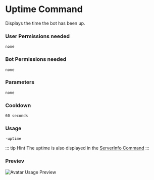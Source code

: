 # Uptime Command
Displays the time the bot has been up.

### User Permissions needed
`none`
### Bot Permissions needed
`none`

### Parameters
`none`

### Cooldown
`60 seconds`

### Usage
`-uptime`

::: tip Hint
The uptime is also displayed in the [ServerInfo Command](https://ylngyang.github.io/PaladinJS/information/serverinfo.html)
:::

### Previev

![Avatar Usage Preview](https://cdn.discordapp.com/attachments/469576672128139275/547384084721172480/unknown.png)

<CustomLayout/>